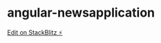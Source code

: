 # angular-newsapplication

[Edit on StackBlitz ⚡️](https://stackblitz.com/edit/angular-newsapplication)